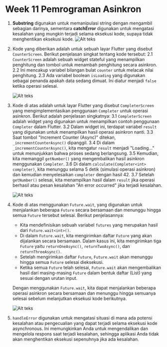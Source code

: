 # Week 11 Pemrograman Asinkron

1. **Substring** digunakan untuk memanipulasi string dengan mengambil sebagian darinya, sementara **catchError** digunakan untuk mengatasi kesalahan yang mungkin terjadi selama eksekusi kode, supaya tidak menghentikan eksekusi kode.
   ![Alt teks](docs/3.gif)

2. Kode yang diberikan adalah untuk sebuah layar Flutter yang disebut `CounterScreen`. Berikut penjelasan singkat tentang kode tersebut:
   2.1 `CounterScreen` adalah sebuah widget stateful yang menampilkan penghitung dan tombol untuk menambah penghitung secara asinkron.
   2.2 Ini mencakup variabel bilangan bulat `counter` untuk melacak nilai penghitung.
   2.3 Ada variabel boolean `isLoading` yang digunakan sebagai penanda apakah data sedang dimuat. Ini diatur menjadi `false` ketika operasi selesai.

   ![Alt teks](image-1.png)

3. Kode di atas adalah untuk layar Flutter yang disebut `CompleterScreen` yang mengimplementasikan penggunaan `Completer` untuk operasi asinkron. Berikut adalah penjelasan singkatnya:
   3.1 `CompleterScreen` adalah widget yang digunakan untuk menampilkan contoh penggunaan `Completer` dalam Flutter.
   3.2 Dalam widget ini, terdapat variabel `result` yang digunakan untuk menampilkan hasil operasi asinkron nanti.
   3.3 Saat tombol "Increment Counter (Async)" ditekan, `_incrementCounterAsync()` dipanggil.
   3.4 Di dalam `_incrementCounterAsync()`, kita mengatur `result` menjadi "Loading..." untuk menunjukkan bahwa proses sedang berlangsung.
   3.5 Kemudian, kita memanggil `getNumber()` yang mengembalikan hasil asinkron menggunakan `Completer`.
   3.6 Di dalam `calculate(Completer<int> completer)`, kita menunggu selama 5 detik (simulasi operasi asinkron) dan kemudian menyelesaikan `completer` dengan hasil 42.
   3.7 Setelah `getNumber()` selesai, kita menampilkan hasil dalam `result` jika operasi berhasil atau pesan kesalahan "An error occurred" jika terjadi kesalahan.

   ![Alt teks](image-2.png)
4. Kode di atas menggunakan `Future.wait`, yang digunakan untuk menjalankan beberapa `Future` secara bersamaan dan menunggu hingga semua `Future` tersebut selesai. Berikut penjelasannya:
   - Kita mendefinisikan sebuah variabel `futures` yang merupakan hasil dari `Future.wait<int>()`.
   - Di dalam `Future.wait`, kita mengirimkan daftar `Future` yang akan dijalankan secara bersamaan. Dalam kasus ini, kita mengirimkan tiga `Future` yaitu `returnOneAsync()`, `returnTwoAsync()`, dan `returnThreeAsync()`.
   - Setelah mengirimkan daftar `Future`, `Future.wait` akan menunggu hingga semua `Future` selesai dieksekusi.
   - Ketika semua `Future` telah selesai, `Future.wait` akan mengembalikan hasil dari masing-masing `Future` dalam bentuk daftar (List) yang sesuai dengan urutan input.
   
   Dengan menggunakan `Future.wait`, kita dapat menjalankan beberapa operasi asinkron secara bersamaan dan menunggu hingga semuanya selesai sebelum melanjutkan eksekusi kode berikutnya.

   ![Alt teks](image-3.png)
5. `handleError` digunakan untuk mengatasi situasi di mana ada potensi kesalahan atau pengecualian yang dapat terjadi selama eksekusi kode asynchronous. Ini memungkinkan Anda untuk mengendalikan dan mengelola respons saat terjadi kesalahan, sehingga aplikasi Anda tidak akan menghentikan eksekusi sepenuhnya jika ada kesalahan.
